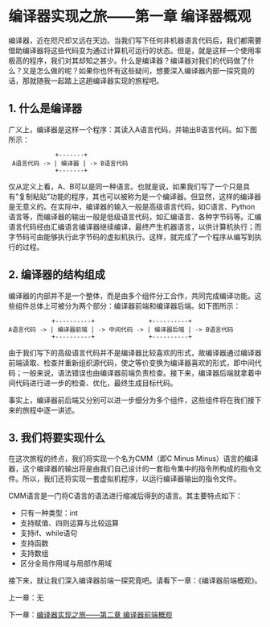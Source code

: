 # 编译器实现之旅——第一章 编译器概观

编译器，近在咫尺却又远在天边。当我们写下任何非机器语言代码后，我们都需要借助编译器将这些代码变为通过计算机可运行的状态。但是，就是这样一个使用率极高的程序，我们对其却知之甚少。什么是编译器？编译器对我们的代码做了什么？又是怎么做的呢？如果你也怀有这些疑问，想要深入编译器内部一探究竟的话，那就随我一起踏上这趟编译器实现的旅程吧。

## 1. 什么是编译器

广义上，编译器是这样一个程序：其读入A语言代码，并输出B语言代码。如下图所示：

```
             +-------+
 A语言代码 -> | 编译器 | -> B语言代码
             +-------+
```

仅从定义上看，A、B可以是同一种语言。也就是说，如果我们写了一个只是具有"复制粘贴"功能的程序，其也可以被称为是一个编译器。但显然，这样的编译器是无意义的。在实际中，编译器的输入一般是高级语言代码，如C语言、Python语言等，而编译器的输出一般是低级语言代码，如汇编语言、各种字节码等。汇编语言代码经由汇编语言编译器继续编译，最终产生机器语言，以供计算机执行；而字节码可由能够执行此字节码的虚拟机执行。这样，就完成了一个程序从编写到执行的过程。

## 2. 编译器的结构组成

编译器的内部并不是一个整体，而是由多个组件分工合作，共同完成编译功能。这些组件总体上可被分为两个部分：编译器前端和编译器后端。如下图所示：

```
            +----------+               +----------+
A语言代码 -> | 编译器前端 | -> 中间代码 -> | 编译器后端 | -> B语言代码
            +----------+               +----------+
```

由于我们写下的高级语言代码并不是编译器比较喜欢的形式，故编译器通过编译器前端读取、检查并重新组织源代码，使之等价变换为编译器喜欢的形式，即中间代码；一般来说，语法错误也由编译器前端负责检查。接下来，编译器后端就拿着中间代码进行进一步的检查、优化，最终生成目标代码。

事实上，编译器前后端又分别可以进一步细分为多个组件，这些组件将在我们接下来的旅程中逐一讲述。

## 3. 我们将要实现什么

在这次旅程的终点，我们将实现一个名为CMM（即C Minus Minus）语言的编译器，这个编译器的输出将是由我们自己设计的一套指令集中的指令所构成的指令文件。所以，我们还将实现一套虚拟机程序，以运行编译器输出的指令文件。

CMM语言是一门将C语言的语法进行缩减后得到的语言。其主要特点如下：

* 只有一种类型：int
* 支持赋值、四则运算与比较运算
* 支持if、while语句
* 支持函数
* 支持数组
* 区分全局作用域与局部作用域

接下来，就让我们深入编译器前端一探究竟吧。请看下一章：《编译器前端概观》。



上一章：无

下一章：[编译器实现之旅——第二章 编译器前端概观](编译器实现之旅——第二章%20编译器前端概观.md)
